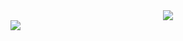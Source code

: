 <div align="center">
	<img src="https://capsule-render.vercel.app/api?type=cylinder&color=auto&text=Front-End%20Developer&fontAlignY=45&fontSize=40&height=150&desc=Sanghyun&descAlignY=70">
</div>

<div style="">
	<img src="https://img.shields.io/badge/react-%2320232a.svg?style=for-the-badge&logo=react&logoColor=%2361DAFB"/></a>
</div>
